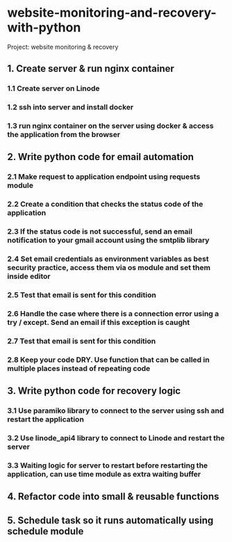 # website-monitoring-and-recovery-with-python
Project: website monitoring &amp; recovery

## 1. Create server & run nginx container

### 1.1 Create server on Linode

### 1.2 ssh into server and install docker

### 1.3 run nginx container on the server using docker & access the application from the browser

## 2. Write python code for email automation

### 2.1 Make request to application endpoint using requests module 

### 2.2 Create a condition that checks the status code of the application

### 2.3 If the status code is not successful, send an email notification to your gmail account using the smtplib library

### 2.4 Set email credentials as environment variables as best security practice, access them via os module and set them inside editor

### 2.5 Test that email is sent for this condition

### 2.6 Handle the case where there is a connection error using a try / except. Send an email if this exception is caught

### 2.7 Test that email is sent for this condition

### 2.8 Keep your code DRY. Use function that can be called in multiple places instead of repeating code

## 3. Write python code for recovery logic

### 3.1 Use paramiko library to connect to the server using ssh and restart the application

### 3.2 Use linode_api4 library to connect to Linode and restart the server

### 3.3 Waiting logic for server to restart before restarting the application, can use time module as extra waiting buffer

## 4. Refactor code into small & reusable functions

## 5. Schedule task so it runs automatically using schedule module















